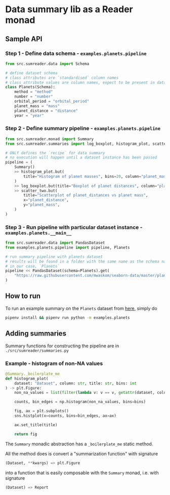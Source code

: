 # Data summary lib as a Reader monad

## Sample API

### Step 1 - Define data schema  - `examples.planets.pipeline`
```python
from src.sumreader.data import Schema

# define dataset schema
# class attributes are `standardised` column names
# class attribute values are column names, expect to be present in dataset instance
class Planets(Schema):
    method = "method"
    number = "number"
    orbital_period = "orbital_period"
    planet_mass = "mass"
    planet_distance = "distance"
    year = "year"
```

### Step 2 - Define summary pipeline - `examples.planets.pipeline`
```python
from src.sumreader.monad import Summary
from src.sumreader.summaries import log_boxplot, histogram_plot, scatter_two

# ONLY defines the `recipe` for data summary
# no execution will happen until a dataset instance has been passed
pipeline = (
    Summary()
    >> histogram_plot.but(
        title="Histogram of planet masses", bins=20, column="planet_mass"
    )
    >> log_boxplot.but(title="Boxplot of planet distances", column="planet_distance")
    >> scatter_two.but(
        title="Scatterplot of planet_distances vs planet mass",
        x="planet_distance",
        y="planet_mass",
    )
)
```

### Step 3 - Run pipeline with particular dataset instance - `examples.planets.__main__`
```python
from src.sumreader.data import PandasDataset
from examples.planets.pipeline import pipeline, Planets

# run summary pipeline with planets dataset
# results will be found in a folder with the same name as the schema name
# in our case, `Planets`
pipeline << PandasDataset(schema=Planets).get(
    "https://raw.githubusercontent.com/mwaskom/seaborn-data/master/planets.csv"
)
```

## How to run
To run an example summary on the `Planets` dataset from [here](https://github.com/mwaskom/seaborn-data), simply do

```bash
pipenv install && pipenv run python -m examples.planets
```

## Adding summaries
Summary functions for constructing the pipeline are in `./src/sumreader/summaries.py`

### Example - histogram of non-NA values

```python
@Summary._boilerplate_me
def histogram_plot(
    dataset: "Dataset", column: str, title: str, bins: int
) -> plt.Figure:
    non_na_values = list(filter(lambda v: v == v, getattr(dataset, column)))

    counts, bin_edges = np.histogram(non_na_values, bins=bins)

    fig, ax = plt.subplots()
    sns.histplot(x=counts, bins=bin_edges, ax=ax)

    ax.set_title(title)

    return fig
```

The `Summary` monadic abstraction has a `_boilerplate_me` static method. 

All the method does is convert a "summarization function" with signature
```python
(Dataset, **kwargs) => plt.Figure
``` 
into a function that is easily composable with the `Summary` monad, i.e. with signature
```python
(Dataset) => Report
```

